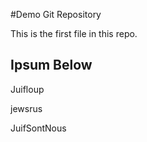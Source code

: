 ﻿#Demo   Git Repository

This is the first file in this repo.

## Ipsum Below

Juifloup

jewsrus

JuifSontNous